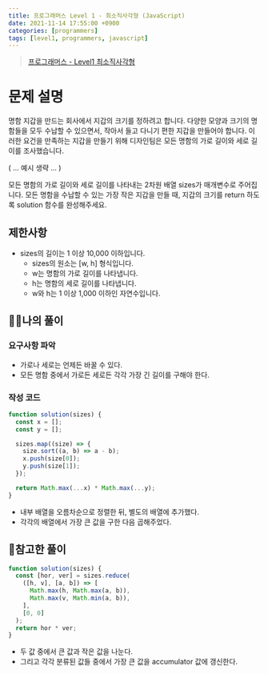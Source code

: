 ```yaml
---
title: 프로그래머스 Level 1 - 최소직사각형 (JavaScript)
date: 2021-11-14 17:55:00 +0900
categories: [programmers]
tags: [level1, programmers, javascript]
---
```


> [프로그래머스 - Level1 최소직사각형](https://programmers.co.kr/learn/courses/30/lessons/86491)

# 문제 설명

명함 지갑을 만드는 회사에서 지갑의 크기를 정하려고 합니다. 다양한 모양과 크기의 명함들을 모두 수납할 수 있으면서, 작아서 들고 다니기 편한 지갑을 만들어야 합니다. 이러한 요건을 만족하는 지갑을 만들기 위해 디자인팀은 모든 명함의 가로 길이와 세로 길이를 조사했습니다.

( ... 예시 생략 ... )

모든 명함의 가로 길이와 세로 길이를 나타내는 2차원 배열 sizes가 매개변수로 주어집니다. 모든 명함을 수납할 수 있는 가장 작은 지갑을 만들 때, 지갑의 크기를 return 하도록 solution 함수를 완성해주세요.

## 제한사항

- sizes의 길이는 1 이상 10,000 이하입니다.
  - sizes의 원소는 [w, h] 형식입니다.
  - w는 명함의 가로 길이를 나타냅니다.
  - h는 명함의 세로 길이를 나타냅니다.
  - w와 h는 1 이상 1,000 이하인 자연수입니다.

## 🙋‍♂️나의 풀이

### 요구사항 파악

- 가로나 세로는 언제든 바꿀 수 있다.
- 모든 명함 중에서 가로든 세로든 각각 가장 긴 길이를 구해야 한다.

### 작성 코드

```javascript
function solution(sizes) {
  const x = [];
  const y = [];

  sizes.map((size) => {
    size.sort((a, b) => a - b);
    x.push(size[0]);
    y.push(size[1]);
  });

  return Math.max(...x) * Math.max(...y);
}
```

- 내부 배열을 오름차순으로 정렬한 뒤, 별도의 배열에 추가했다.
- 각각의 배열에서 가장 큰 값을 구한 다음 곱해주었다.

## 👀참고한 풀이

```javascript
function solution(sizes) {
  const [hor, ver] = sizes.reduce(
    ([h, v], [a, b]) => [
      Math.max(h, Math.max(a, b)),
      Math.max(v, Math.min(a, b)),
    ],
    [0, 0]
  );
  return hor * ver;
}
```

- 두 값 중에서 큰 값과 작은 값을 나눈다.
- 그리고 각각 분류된 값들 중에서 가장 큰 값을 accumulator 값에 갱신한다.
